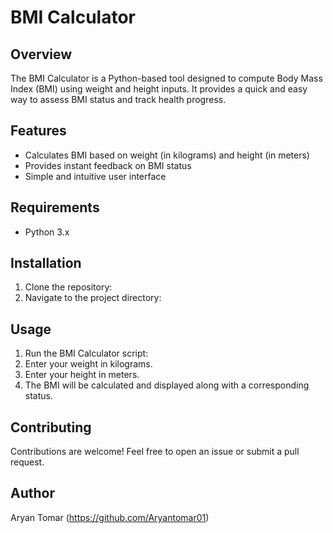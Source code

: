 # BMI Calculator

## Overview
The BMI Calculator is a Python-based tool designed to compute Body Mass Index (BMI) using weight and height inputs. It provides a quick and easy way to assess BMI status and track health progress.

## Features
- Calculates BMI based on weight (in kilograms) and height (in meters)
- Provides instant feedback on BMI status
- Simple and intuitive user interface

## Requirements
- Python 3.x

## Installation
1. Clone the repository:
2. Navigate to the project directory:

## Usage
1. Run the BMI Calculator script:
2. Enter your weight in kilograms.
3. Enter your height in meters.
4. The BMI will be calculated and displayed along with a corresponding status.

## Contributing
Contributions are welcome! Feel free to open an issue or submit a pull request.

## Author
Aryan Tomar (https://github.com/Aryantomar01)


